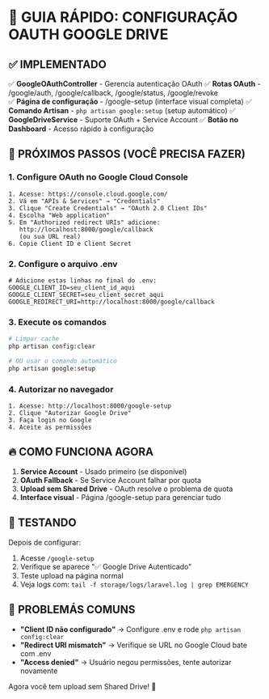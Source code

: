 # 🚀 GUIA RÁPIDO: CONFIGURAÇÃO OAUTH GOOGLE DRIVE

## ✅ IMPLEMENTADO

✅ **GoogleOAuthController** - Gerencia autenticação OAuth
✅ **Rotas OAuth** - /google/auth, /google/callback, /google/status, /google/revoke  
✅ **Página de configuração** - /google-setup (interface visual completa)
✅ **Comando Artisan** - `php artisan google:setup` (setup automático)
✅ **GoogleDriveService** - Suporte OAuth + Service Account
✅ **Botão no Dashboard** - Acesso rápido à configuração

## 🎯 PRÓXIMOS PASSOS (VOCÊ PRECISA FAZER)

### 1. **Configure OAuth no Google Cloud Console**
```
1. Acesse: https://console.cloud.google.com/
2. Vá em "APIs & Services" → "Credentials"  
3. Clique "Create Credentials" → "OAuth 2.0 Client IDs"
4. Escolha "Web application"
5. Em "Authorized redirect URIs" adicione:
   http://localhost:8000/google/callback
   (ou sua URL real)
6. Copie Client ID e Client Secret
```

### 2. **Configure o arquivo .env**
```env
# Adicione estas linhas no final do .env:
GOOGLE_CLIENT_ID=seu_client_id_aqui
GOOGLE_CLIENT_SECRET=seu_client_secret_aqui  
GOOGLE_REDIRECT_URI=http://localhost:8000/google/callback
```

### 3. **Execute os comandos**
```bash
# Limpar cache
php artisan config:clear

# OU usar o comando automático
php artisan google:setup
```

### 4. **Autorizar no navegador**
```
1. Acesse: http://localhost:8000/google-setup
2. Clique "Autorizar Google Drive"
3. Faça login no Google
4. Aceite as permissões
```

## 🔥 COMO FUNCIONA AGORA

1. **Service Account** - Usado primeiro (se disponível)
2. **OAuth Fallback** - Se Service Account falhar por quota
3. **Upload sem Shared Drive** - OAuth resolve o problema de quota
4. **Interface visual** - Página /google-setup para gerenciar tudo

## 🎯 TESTANDO

Depois de configurar:
1. Acesse `/google-setup` 
2. Verifique se aparece "✅ Google Drive Autenticado"
3. Teste upload na página normal
4. Veja logs com: `tail -f storage/logs/laravel.log | grep EMERGENCY`

## 🚨 PROBLEMÁS COMUNS

- **"Client ID não configurado"** → Configure .env e rode `php artisan config:clear`
- **"Redirect URI mismatch"** → Verifique se URL no Google Cloud bate com .env
- **"Access denied"** → Usuário negou permissões, tente autorizar novamente

Agora você tem upload sem Shared Drive! 🎉
